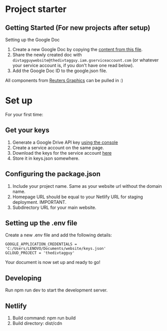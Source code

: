 # Project starter

## Getting Started (For new projects after setup)
Setting up the Google Doc

1. Create a new Google Doc by copying the [content from this file](https://docs.google.com/document/d/1JVgKtEPUdLLqzicXy20eEMH3JnWJ5-MDzD6jqAqqQkI/edit).
2. Share the newly created doc with `divtagguywebsite@thedivtagguy.iam.gserviceaccount.com` (or whatever your service account is, if you don't have one read below).
3. Add the Google Doc ID to the google.json file.

All components from [Reuters Graphics](https://reuters-graphics.github.io/graphics-components/) can be pulled in :)

# Set up

For your first time:

## Get your keys

1. Generate a Google Drive API key [using the console](https://console.cloud.google.com/apis/credentials)
2. Create a service account on the same page.
3. Download the keys for the service account [here](https://console.cloud.google.com/iam-admin/serviceaccounts/)
4. Store it in keys.json somewhere.


## Configuring the package.json

1. Include your project name. Same as your website url without the domain name.
2. Homepage URL should be equal to your Netlify URL for staging deployment. IMPORTANT.
3. Subdirectory URL for your main website.

## Setting up the .env file

Create a new .env file and add the following details:

    GOOGLE_APPLICATION_CREDENTIALS = 'C:/Users/LENOVO/Documents/website/keys.json'
    GCLOUD_PROJECT = 'thedivtagguy'

Your document is now set up and ready to go!

## Developing

Run npm run dev to start the development server.

## Netlify

1. Build command: npm run build
2. Build directory: dist/cdn
